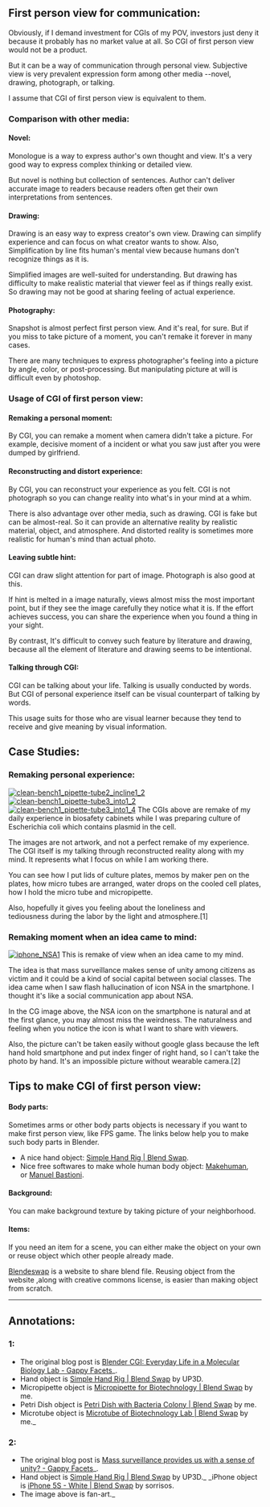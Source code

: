 ## First person view for communication:

Obviously, if I demand investment for CGIs of my POV, investors just deny it because it probably has no market value at all. So CGI of first person view would not be a product.


But it can be a way of communication through personal view. Subjective view is very prevalent expression form among other media --novel, drawing, photograph, or talking.

I assume that CGI of first person view is equivalent to them.  

### Comparison with other media:

#### Novel:

Monologue is a way to express author's own thought and view. It's a very good way to express complex thinking or detailed view.

But novel is nothing but collection of sentences. Author can't deliver accurate image to readers because readers often get their own interpretations from sentences.

#### Drawing:

Drawing is an easy way to express creator's own view. Drawing can simplify experience and can focus on what creator wants to show. Also, Simplification by line fits human's mental view because humans don't recognize things as it is.

Simplified images are well-suited for understanding. But drawing has difficulty to make realistic material that viewer feel as if things really exist. So drawing may not be good at sharing feeling of actual experience.

#### Photography:

Snapshot is almost perfect first person view. And it's real, for sure. But if you miss to take picture of a moment, you can't remake it forever in many cases.

There are many techniques to express photographer's feeling into a picture by angle, color, or post-processing. But manipulating picture at will is difficult even by photoshop.  

### Usage of CGI of first person view:

#### Remaking a personal moment:

By CGI, you can remake a moment when camera didn't take a picture.
For example, decisive moment of a incident or what you saw just after you were dumped by girlfriend.

#### Reconstructing and distort experience:

By CGI, you can reconstruct your experience as you felt. CGI is not photograph so you can change reality into what's in your mind at a whim.

There is also advantage over other media, such as drawing. CGI is fake but can be almost-real. So it can provide an alternative reality by realistic material, object, and atmosphere. And distorted reality is sometimes more realistic for human's mind than actual photo.

#### Leaving subtle hint:

CGI can draw slight attention for part of image. Photograph is also good at this.

If hint is melted in a image naturally, views almost miss the most important point, but if they see the image carefully they notice what it is. If the effort achieves success, you can share the experience when you found a thing in your sight.

By contrast, It's difficult to convey such feature by literature and drawing, because all the element of literature and drawing seems to be intentional.

#### Talking through CGI:

CGI can be talking about your life. Talking is usually conducted by words. But CGI of personal experience itself can be visual counterpart of talking by words. 


This usage suits for those who are visual learner because they tend to receive and give meaning by visual information.  

## Case Studies:

### Remaking personal experience:

[![clean-bench1_pipette-tube2_incline1_2](/src/chapter_02/clean-bench1_pipette-tube2_incline1_2.jpg)](http://gappyfacets.com/2015/08/12/blender-cgi-everyday-life-in-a-molecular-biology-lab/clean-bench1_pipette-tube2_incline1_2/) [![clean-bench1_pipette-tube3_into1_2](/src/chapter_02/clean-bench1_pipette-tube3_into1_2.jpg)](http://gappyfacets.com/2015/08/12/blender-cgi-everyday-life-in-a-molecular-biology-lab/clean-bench1_pipette-tube3_into1_2/) [![clean-bench1_pipette-tube3_into1_4](/src/chapter_02/clean-bench1_pipette-tube3_into1_4.jpg)](http://gappyfacets.com/2015/08/12/blender-cgi-everyday-life-in-a-molecular-biology-lab/clean-bench1_pipette-tube3_into1_4/) The CGIs above are remake of my daily experience in biosafety cabinets while I was preparing culture of Escherichia coli which contains plasmid in the cell.

The images are not artwork, and not a perfect remake of my experience. The CGI itself is my talking through reconstructed reality along with my mind. It represents what I focus on while I am working there.

You can see how I put lids of culture plates, memos by maker pen on the plates, how micro tubes are arranged, water drops on the cooled cell plates, how I hold the micro tube and micropipette.

Also, hopefully it gives you feeling about the loneliness and tediousness during the labor by the light and atmosphere.[1]  

### Remaking moment when an idea came to mind:

[![iphone_NSA1](/src/chapter_02/iphone_NSA1.jpg)](http://gappyfacets.com/2015/03/29/mass-surveillance-provides-us-with-a-sense-of-unity/iphone_nsa1/) This is remake of view when an idea came to my mind.

The idea is that mass surveillance makes sense of unity among citizens as victim and it could be a kind of social capital between social classes. The idea came when I saw flash hallucination of icon NSA in the smartphone. I thought it's like a social communication app about NSA.

In the CG image above, the NSA icon on the smartphone is natural and at the first glance, you may almost miss the weirdness. The naturalness and feeling when you notice the icon is what I want to share with viewers. 

Also, the picture can't be taken easily without google glass because the left hand hold smartphone and put index finger of right hand, so I can't take the photo by hand. It's an impossible picture without wearable camera.[2]  

## Tips to make CGI of first person view:

#### Body parts:

Sometimes arms or other body parts objects is necessary if you want to make first person view, like FPS game. The links below help you to make such body parts in Blender.

*   A nice hand object: [Simple Hand Rig | Blend Swap](http://www.blendswap.com/blends/view/75824).
*   Nice free softwares to make whole human body object: [Makehuman](http://www.makehuman.org/), or [Manuel Bastioni](http://www.manuelbastioni.com/manuellab.php).

#### Background:

You can make background texture by taking picture of your neighborhood.

#### Items:

If you need an item for a scene, you can either make the object on your own or reuse object which other people already made.

[Blendeswap](http://www.blendswap.com/blends) is a website to share blend file. Reusing object from the website ,along with creative commons license, is easier than making object from scratch.

* * *

## Annotations:

### 1:

* The original blog post is [Blender CGI: Everyday Life in a Molecular Biology Lab - Gappy Facets](http://gappyfacets.com/2015/08/12/blender-cgi-everyday-life-in-a-molecular-biology-lab/)_.
* Hand object is [Simple Hand Rig | Blend Swap](http://www.blendswap.com/blends/view/75824) by UP3D.
* Micropipette object is [Micropipette for Biotechnology | Blend Swap](http://www.blendswap.com/blends/view/80617) by me.
* Petri Dish object is [Petri Dish with Bacteria Colony | Blend Swap](http://www.blendswap.com/blends/view/78447) by me.
* Microtube object is [Microtube of Biotechnology Lab | Blend Swap](http://www.blendswap.com/blends/view/78146) by me._

### 2:

* The original blog post is [Mass surveillance provides us with a sense of unity? - Gappy Facets](http://gappyfacets.com/2015/03/29/mass-surveillance-provides-us-with-a-sense-of-unity/)_.
* Hand object is [Simple Hand Rig | Blend Swap](http://www.blendswap.com/blends/view/75824) by UP3D._ _iPhone object is [iPhone 5S - White | Blend Swap](http://www.blendswap.com/blends/view/70880) by sorrisos.
* The image above is fan-art._